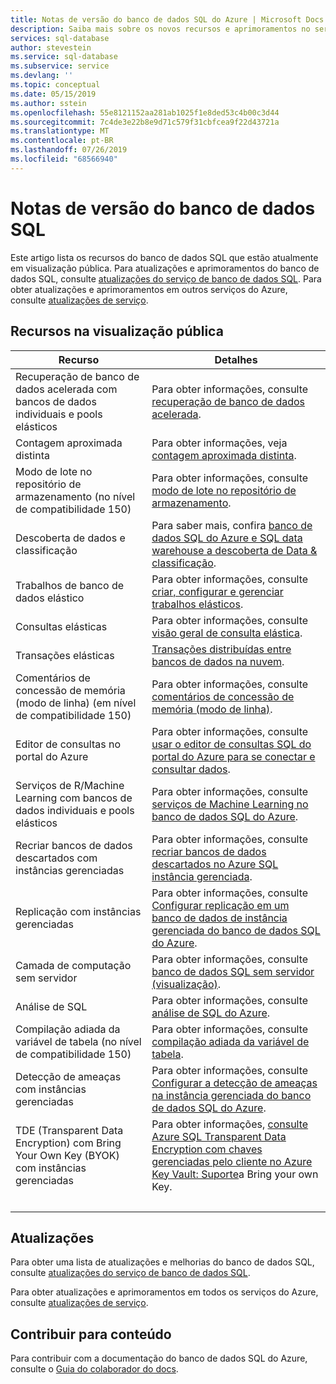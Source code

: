```yaml
---
title: Notas de versão do banco de dados SQL do Azure | Microsoft Docs
description: Saiba mais sobre os novos recursos e aprimoramentos no serviço de banco de dados SQL do Azure e na documentação do banco de dados SQL do Azure
services: sql-database
author: stevestein
ms.service: sql-database
ms.subservice: service
ms.devlang: ''
ms.topic: conceptual
ms.date: 05/15/2019
ms.author: sstein
ms.openlocfilehash: 55e8121152aa281ab1025f1e8ded53c4b00c3d44
ms.sourcegitcommit: 7c4de3e22b8e9d71c579f31cbfcea9f22d43721a
ms.translationtype: MT
ms.contentlocale: pt-BR
ms.lasthandoff: 07/26/2019
ms.locfileid: "68566940"
---
```

# <a name="sql-database-release-notes"></a>Notas de versão do banco de dados SQL

Este artigo lista os recursos do banco de dados SQL que estão atualmente em visualização pública. Para atualizações e aprimoramentos do banco de dados SQL, consulte [atualizações do serviço de banco de dados SQL](https://azure.microsoft.com/updates/?product=sql-database). Para obter atualizações e aprimoramentos em outros serviços do Azure, consulte [atualizações de serviço](https://azure.microsoft.com/updates).

## <a name="features-in-public-preview"></a>Recursos na visualização pública

| Recurso | Detalhes |
| ---| --- |
| Recuperação de banco de dados acelerada com bancos de dados individuais e pools elásticos | Para obter informações, consulte [recuperação de banco de dados acelerada](sql-database-accelerated-database-recovery.md).|
|Contagem aproximada distinta|Para obter informações, veja [contagem aproximada distinta](https://docs.microsoft.com/sql/relational-databases/performance/intelligent-query-processing#approximate-query-processing).|
|Modo de lote no repositório de armazenamento (no nível de compatibilidade 150)|Para obter informações, consulte [modo de lote no repositório de armazenamento](https://docs.microsoft.com/sql/relational-databases/performance/intelligent-query-processing#batch-mode-on-rowstore).|
| Descoberta de dados e classificação  |Para saber mais, confira [banco de dados SQL do Azure e SQL data warehouse a descoberta de Data & classificação](sql-database-data-discovery-and-classification.md).|
| Trabalhos de banco de dados elástico | Para obter informações, consulte [criar, configurar e gerenciar trabalhos elásticos](elastic-jobs-overview.md). |
| Consultas elásticas | Para obter informações, consulte [visão geral de consulta elástica](sql-database-elastic-query-overview.md). |
| Transações elásticas | [Transações distribuídas entre bancos de dados na nuvem](sql-database-elastic-transactions-overview.md). |
|Comentários de concessão de memória (modo de linha) (em nível de compatibilidade 150)|Para obter informações, consulte [comentários de concessão de memória (modo de linha)](https://docs.microsoft.com/sql/relational-databases/performance/intelligent-query-processing#row-mode-memory-grant-feedback).|
| Editor de consultas no portal do Azure |Para obter informações, consulte [usar o editor de consultas SQL do portal do Azure para se conectar e consultar dados](sql-database-connect-query-portal.md).|
| Serviços de R/Machine Learning com bancos de dados individuais e pools elásticos |Para obter informações, consulte [serviços de Machine Learning no banco de dados SQL do Azure](https://docs.microsoft.com/sql/advanced-analytics/what-s-new-in-sql-server-machine-learning-services?view=sql-server-2017#machine-learning-services-in-azure-sql-database).|
| Recriar bancos de dados descartados com instâncias gerenciadas |Para obter informações, consulte [recriar bancos de dados descartados no Azure SQL instância gerenciada](https://medium.com/azure-sqldb-managed-instance/re-create-dropped-databases-in-azure-sql-managed-instance-dc369ed60266).|
| Replicação com instâncias gerenciadas |Para obter informações, consulte [Configurar replicação em um banco de dados de instância gerenciada do banco de dados SQL do Azure](replication-with-sql-database-managed-instance.md).|
| Camada de computação sem servidor | Para obter informações, consulte [banco de dados SQL sem servidor (visualização)](sql-database-serverless.md).|
|Análise de SQL|Para obter informações, consulte [análise de SQL do Azure](../azure-monitor/insights/azure-sql.md).|
|Compilação adiada da variável de tabela (no nível de compatibilidade 150)|Para obter informações, consulte [compilação adiada da variável de tabela](https://docs.microsoft.com/sql/relational-databases/performance/intelligent-query-processing#table-variable-deferred-compilation).|
| Detecção de ameaças com instâncias gerenciadas |Para obter informações, consulte [Configurar a detecção de ameaças na instância gerenciada do banco de dados SQL do Azure](sql-database-managed-instance-threat-detection.md).|
| TDE (Transparent Data Encryption) com Bring Your Own Key (BYOK) com instâncias gerenciadas |Para obter informações, [consulte Azure SQL Transparent Data Encryption com chaves gerenciadas pelo cliente no Azure Key Vault: Suporte](transparent-data-encryption-byok-azure-sql.md)a Bring your own Key.|
| &nbsp; |

## <a name="updates"></a>Atualizações

Para obter uma lista de atualizações e melhorias do banco de dados SQL, consulte [atualizações do serviço de banco de dados SQL](https://azure.microsoft.com/updates/?product=sql-database).

Para obter atualizações e aprimoramentos em todos os serviços do Azure, consulte [atualizações de serviço](https://azure.microsoft.com/updates).

## <a name="contribute-to-content"></a>Contribuir para conteúdo

Para contribuir com a documentação do banco de dados SQL do Azure, consulte o [Guia do colaborador do docs](https://docs.microsoft.com/contribute/).
